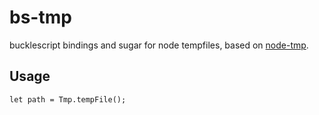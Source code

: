 # bs-tmp

bucklescript bindings and sugar for node tempfiles, based on [node-tmp](https://github.com/raszi/node-tmp).

## Usage

```
let path = Tmp.tempFile();
```